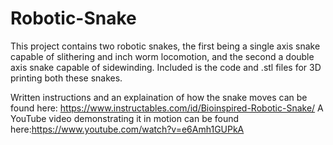 # Robotic-Snake

This project contains two robotic snakes, the first being a single axis snake capable of slithering and inch worm locomotion, and the second a double axis snake capable of sidewinding. Included is the code and .stl files for 3D printing both these snakes.

Written instructions and an explaination of how the snake moves can be found here: https://www.instructables.com/id/Bioinspired-Robotic-Snake/
A YouTube video demonstrating it in motion can be found here:https://www.youtube.com/watch?v=e6Amh1GUPkA
